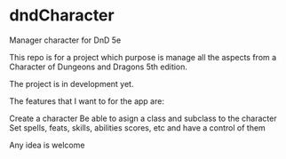 # dndCharacter
Manager character for DnD 5e


This repo is for a project which purpose is manage all the aspects from a Character of Dungeons and Dragons 5th edition.

The project is in development yet.

The features that I want to for the app are:

Create a character
Be able to asign a class and subclass to the character
Set spells, feats, skills, abilities scores, etc and have a control of them

Any idea is welcome
